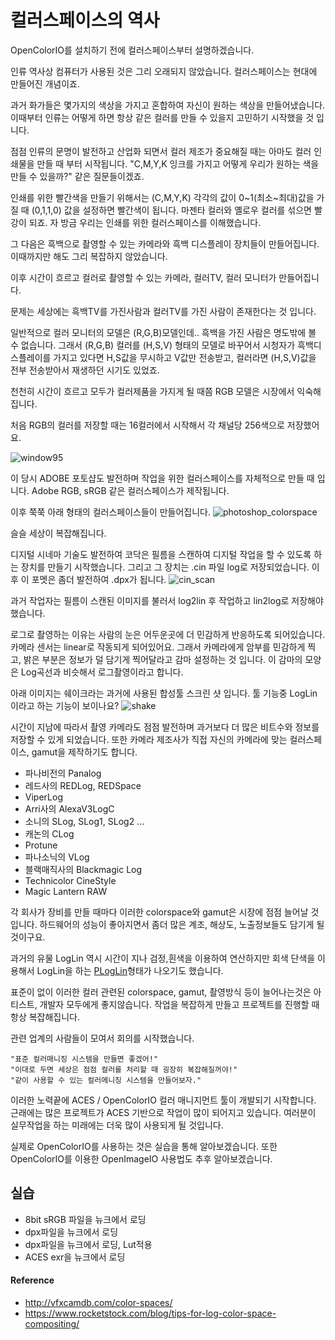 # 컬러스페이스의 역사

OpenColorIO를 설치하기 전에 컬러스페이스부터 설명하겠습니다.

인류 역사상 컴퓨터가 사용된 것은 그리 오래되지 않았습니다.
컬러스페이스는 현대에 만들어진 개념이죠.

과거 화가들은 몇가지의 색상을 가지고 혼합하여 자신이 원하는 색상을 만들어냈습니다.
이때부터 인류는 어떻게 하면 항상 같은 컬러를 만들 수 있을지 고민하기 시작했을 것 입니다.

점점 인류의 문명이 발전하고 산업화 되면서 컬러 제조가 중요해질 때는 아마도 컬러 인쇄물을 만들 때 부터 시작됩니다. "C,M,Y,K 잉크를 가지고 어떻게 우리가 원하는 색을 만들 수 있을까?" 같은 질문들이겠죠.

인쇄를 위한 빨간색을 만들기 위해서는 (C,M,Y,K) 각각의 값이 0~1(최소~최대)값을 가질 때 (0,1,1,0) 값을 설정하면 빨간색이 됩니다. 마젠타 컬러와 옐로우 컬러를 섞으면 빨강이 되죠.
자 방금 우리는 인쇄를 위한 컬러스페이스를 이해했습니다.

그 다음은 흑백으로 촬영할 수 있는 카메라와 흑백 디스플레이 장치들이 만들어집니다.
이때까지만 해도 그리 복잡하지 않았습니다.

이후 시간이 흐르고 컬러로 촬영할 수 있는 카메라, 컬러TV, 컬러 모니터가 만들어집니다.

문제는 세상에는 흑백TV를 가진사람과 컬러TV를 가진 사람이 존재한다는 것 입니다.

일반적으로 컬러 모니터의 모델은 (R,G,B)모델인데.. 흑백을 가진 사람은 명도밖에 볼 수 없습니다. 그래서 (R,G,B) 컬러를 (H,S,V) 형태의 모델로 바꾸어서 시청자가 흑백디스플레이를 가지고 있다면 H,S값을 무시하고 V값만 전송받고, 컬러라면 (H,S,V)값을 전부 전송받아서 재생하던 시기도 있었죠.

천천히 시간이 흐르고 모두가 컬러제품을 가지게 될 때쯤 RGB 모델은 시장에서 익숙해집니다.

처음 RGB의 컬러를 저장할 때는 16컬러에서 시작해서 각 채널당 256색으로 저장했어요.

![window95](http://www.pano1544.com/thumbnail/c/change-screen-resolution-on-windows-9598-in-virtualbox-22.png)

이 당시 ADOBE 포토샵도 발전하며 작업을 위한 컬러스페이스를 자체적으로 만들 때 입니다. Adobe RGB, sRGB 같은 컬러스페이스가 제작됩니다.

이후 쭉쭉 아래 형태의 컬러스페이스들이 만들어집니다.
![photoshop_colorspace](https://2.img-dpreview.com/files/p/TS560x560~forums/59209510/fd5185ef10a9432a8af858c9b6fc7439)

슬슬 세상이 복잡해집니다.

디지털 시네마 기술도 발전하여 코닥은 필름을 스캔하여 디지털 작업을 할 수 있도록 하는 장치를 만들기 시작했습니다.
그리고 그 장치는 .cin 파일 log로 저장되었습니다. 이후 이 포멧은 좀더 발전하여 .dpx가 됩니다.
![cin_scan](https://www.movie-college.de/images/Filmschule/postproduktion/ScannerArri1200.jpg)

과거 작업자는 필름이 스캔된 이미지를 불러서 log2lin 후 작업하고 lin2log로 저장해야 했습니다.

로그로 촬영하는 이유는 사람의 눈은 어두운곳에 더 민감하게 반응하도록 되어있습니다.
카메라 센서는 linear로 작동되게 되어있어요.
그래서 카메라에게 암부를 민감하게 찍고, 밝은 부분은 정보가 덜 담기게 찍어달라고 감마 설정하는 것 입니다. 이 감마의 모양은 Log곡선과 비슷해서 로그촬영이라고 합니다.

아래 이미지는 쉐이크라는 과거에 사용된 합성툴 스크린 샷 입니다. 툴 기능중 LogLin 이라고 하는 기능이 보이나요?
![shake](http://lewissaunders.com/rubbish/gam13correct.png)

시간이 지남에 따라서 촬영 카메라도 점점 발전하며 과거보다 더 많은 비트수와 정보를 저장할 수 있게 되었습니다.
또한 카메라 제조사가 직접 자신의 카메라에 맞는 컬러스페이스, gamut을 제작하기도 합니다.

- 파나비전의 Panalog
- 레드사의 REDLog, REDSpace
- ViperLog
- Arri사의 AlexaV3LogC
- 소니의 SLog, SLog1, SLog2 ...
- 캐논의 CLog
- Protune
- 파나소닉의 VLog
- 블랙매직사의 Blackmagic Log
- Technicolor CineStyle
- Magic Lantern RAW

각 회사가 장비를 만들 때마다 이러한 colorspace와 gamut은 시장에 점점 늘어날 것 입니다. 하드웨어의 성능이 좋아지면서 좀더 많은 계조, 해상도, 노출정보들도 담기게 될것이구요.

과거의 유물 LogLin 역시 시간이 지나 검정,흰색을 이용하여 연산하지만 회색 단색을 이용해서 LogLin을 하는 [PLogLin](https://learn.foundry.com/nuke/content/reference_guide/color_nodes/ploglin.html)형태가 나오기도 했습니다.

표준이 없이 이러한 컬러 관련된 colorspace, gamut, 촬영방식 등이 늘어나는것은 아티스트, 개발자 모두에게 좋지않습니다. 작업을 복잡하게 만들고 프로젝트를 진행할 때 항상 복잡해집니다.

관련 업계의 사람들이 모여서 회의를 시작했습니다.

```
"표준 컬러매니징 시스템을 만들면 좋겠어!"
"이대로 두면 세상은 점점 컬러를 처리할 때 굉장히 복잡해질꺼야!"
"같이 사용할 수 있는 컬러메니징 시스템을 만들어보자."
```

이러한 노력끝에 ACES / OpenColorIO 컬러 매니지먼트 툴이 개발되기 시작합니다.
근래에는 많은 프로젝트가 ACES 기반으로 작업이 많이 되어지고 있습니다. 여러분이 실무작업을 하는 미래에는 더욱 많이 사용되게 될 것입니다.

실제로 OpenColorIO를 사용하는 것은 실습을 통해 알아보겠습니다.
또한 OpenColorIO를 이용한 OpenImageIO 사용법도 추후 알아보겠습니다.

## 실습
- 8bit sRGB 파일을 뉴크에서 로딩
- dpx파일을 뉴크에서 로딩
- dpx파일을 뉴크에서 로딩, Lut적용
- ACES exr을 뉴크에서 로딩

#### Reference
- http://vfxcamdb.com/color-spaces/
- https://www.rocketstock.com/blog/tips-for-log-color-space-compositing/